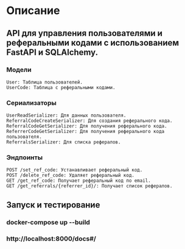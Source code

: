 # Описание #

## API для управления пользователями и реферальными кодами с использованием FastAPI и SQLAlchemy. ##
### Модели ###

    User: Таблица пользователей.
    UserCode: Таблица с реферальными кодами.

### Сериализаторы ###

    UserReadSerializer: Для данных пользователя.
    ReferralCodeCreateSerializer: Для создания реферального кода.
    ReferralCodeGetSerializer: Для получения реферального кода.
    ReferrerCodeGetSerializer: Для получения реферального кода пользователя.
    ReferralsSerializer: Для списка рефералов.

### Эндпоинты ###

    POST /set_ref_code: Устанавливает реферальный код.
    POST /delete_ref_code: Удаляет реферальный код.
    GET /get_ref_code: Получает реферальный код по email.
    GET /get_referrals/{referrer_id}/: Получает список рефералов.


## Запуск и тестирование ##
### docker-compose up --build ###
### http://localhost:8000/docs#/ ###